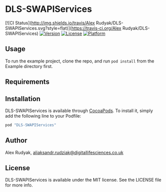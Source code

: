 # DLS-SWAPIServices

[![CI Status](http://img.shields.io/travis/Alex Rudyak/DLS-SWAPIServices.svg?style=flat)](https://travis-ci.org/Alex Rudyak/DLS-SWAPIServices)
[![Version](https://img.shields.io/cocoapods/v/DLS-SWAPIServices.svg?style=flat)](http://cocoapods.org/pods/DLS-SWAPIServices)
[![License](https://img.shields.io/cocoapods/l/DLS-SWAPIServices.svg?style=flat)](http://cocoapods.org/pods/DLS-SWAPIServices)
[![Platform](https://img.shields.io/cocoapods/p/DLS-SWAPIServices.svg?style=flat)](http://cocoapods.org/pods/DLS-SWAPIServices)

## Usage

To run the example project, clone the repo, and run `pod install` from the Example directory first.

## Requirements

## Installation

DLS-SWAPIServices is available through [CocoaPods](http://cocoapods.org). To install
it, simply add the following line to your Podfile:

```ruby
pod "DLS-SWAPIServices"
```

## Author

Alex Rudyak, aliaksandr.rudziak@digitallifesciences.co.uk

## License

DLS-SWAPIServices is available under the MIT license. See the LICENSE file for more info.
